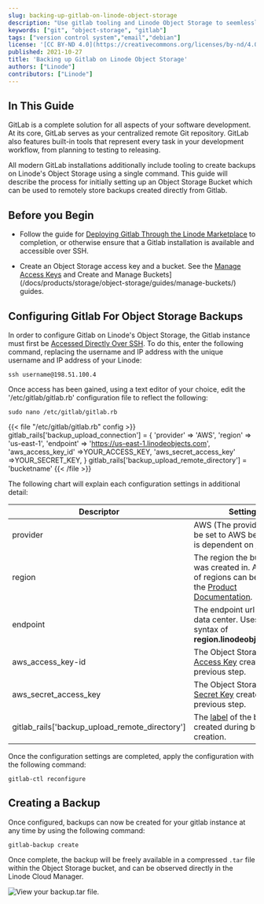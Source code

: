 ```yaml
---
slug: backing-up-gitlab-on-linode-object-storage
description: "Use gitlab tooling and Linode Object Storage to seemlessly back up your Gitlab installation in a compressed image with a single command."
keywords: ["git", "object-storage", "gitlab"]
tags: ["version control system","email","debian"]
license: '[CC BY-ND 4.0](https://creativecommons.org/licenses/by-nd/4.0)'
published: 2021-10-27
title: 'Backing up Gitlab on Linode Object Storage'
authors: ["Linode"]
contributors: ["Linode"]
---
```


## In This Guide

GitLab is a complete solution for all aspects of your software development. At its core, GitLab serves as your centralized remote Git repository. GitLab also features built-in tools that represent every task in your development workflow, from planning to testing to releasing.

All modern GitLab installations additionally include tooling to create backups on Linode's Object Storage using a single command. This guide will describe the process for initially setting up an Object Storage Bucket which can be used to remotely store backups created directly from Gitlab.

## Before you Begin

- Follow the guide for [Deploying Gitlab Through the Linode Marketplace](/docs/products/tools/marketplace/guides/gitlab/) to completion, or otherwise ensure that a Gitlab installation is available and accessible over SSH.

- Create an Object Storage access key and a bucket. See the [Manage Access Keys](/docs/products/storage/object-storage/guides/access-keys/) and Create and Manage Buckets](/docs/products/storage/object-storage/guides/manage-buckets/) guides.

## Configuring Gitlab For Object Storage Backups

In order to configure Gitlab on Linode's Object Storage, the Gitlab instance must first be [Accessed Directly Over SSH](/docs/products/compute/compute-instances/guides/set-up-and-secure/#connect-to-the-instance). To do this, enter the following command, replacing the username and IP address with the unique username and IP address of your Linode:

    ssh username@198.51.100.4

Once access has been gained, using a text editor of your choice, edit the '/etc/gitlab/gitlab.rb' configuration file to reflect the following:

    sudo nano /etc/gitlab/gitlab.rb

{{< file "/etc/gitlab/gitlab.rb" config >}}
gitlab_rails['backup_upload_connection'] = {
  'provider' => 'AWS',
  'region' => 'us-east-1',
  'endpoint'    => 'https://us-east-1.linodeobjects.com',
  'aws_access_key_id' =>YOUR_ACCESS_KEY,
  'aws_secret_access_key' =>YOUR_SECRET_KEY,
}
gitlab_rails['backup_upload_remote_directory'] = 'bucketname'
{{< /file >}}

The following chart will explain each configuration settings in additional detail:

| Descriptor | Setting|
| ------------| --------------------- |
| provider | AWS (The provider must be set to AWS because it is dependent on [s3cmd](/docs/products/storage/object-storage/guides/s3cmd/)) |
| region | The region the bucket was created in. A full list of regions can be found in the [Product Documentation](/docs/products/storage/object-storage/). |
| endpoint | The endpoint url for the data center. Uses the syntax of **region.linodeobjects.com** |
| aws_access_key-id | The Object Storage [Access Key](/docs/products/storage/object-storage/guides/access-keys/) created in a previous step. |
| aws_secret_access_key | The Object Storage [Secret Key](/docs/products/storage/object-storage/guides/access-keys/) created in a previous step. |
| gitlab_rails['backup_upload_remote_directory'] | The [label](/docs/products/storage/object-storage/get-started/#create-a-bucket) of the bucket created during bucket creation.

Once the configuration settings are completed, apply the configuration with the following command:

    gitlab-ctl reconfigure

## Creating a Backup

Once configured, backups can now be created for your gitlab instance at any time by using the following command:

    gitlab-backup create

Once complete, the backup will be freely available in a compressed `.tar` file within the Object Storage bucket, and can be observed directly in the Linode Cloud Manager.

![View your backup.tar file.](backuptar.png)




